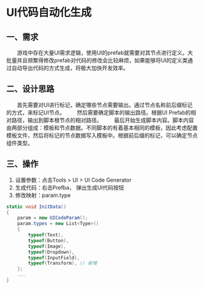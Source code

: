 # UI代码自动化生成

## 一、需求

&emsp;&emsp;游戏中存在大量UI需求逻辑，使用UI的prefab就需要对其节点进行定义。大批量并且频繁得修改prefab对代码的修改会比较麻烦，如果能够将UI的定义类通过自动导出代码的方式生成，将极大加快开发效率。

## 二、设计思路

&emsp;&emsp;首先需要对UI进行标记，确定哪些节点需要输出。通过节点名称前后缀标记的方式，来标记UI节点。
&emsp;&emsp;然后需要确定脚本的输出路径。根据UI Prefab的相对路径，输出到脚本根节点的相对路径。
&emsp;&emsp;最后开始生成脚本内容。脚本内容由两部分组成：模板和节点数据。不同脚本的有着基本相同的模板，因此考虑配置模板文件，然后将标记的节点数据写入模板中。根据前后缀的标记，可以确定节点组件类型。

## 三、操作

1. 设置参数：点击Tools > UI > UI Code Generator
2. 生成代码：右击Prefba， 弹出生成UI代码按钮
3. 修改映射：param.type

``` csharp
static void InitData()
{
    param = new UICodeParam();
    param.types = new List<Type>()
    {
        typeof(Text),
        typeof(Button),
        typeof(Image),
        typeof(Dropdown),
        typeof(InputField),
        typeof(Transform), // 新增
    };
    ...
}
```
